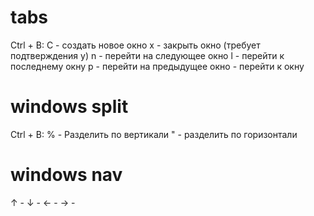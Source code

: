# tabs

Ctrl + B:
C     - создать новое окно
x     - закрыть окно (требует подтверждения y)
n     - перейти на следующее окно
l     - перейти к последнему окну
p     - перейти на предыдущее окно
<num> - перейти к окну <num>

# windows split
Ctrl + B:
%     - Разделить по вертикали
"     - разделить по горизонтали

# windows nav
↑     - 
↓     - 
←     -
→     - 
